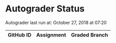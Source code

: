 # Autograder Status
Autograder last run at: October 27, 2018 at 07:20

| GitHub ID | Assignment | Graded Branch |
|-----------|------------|---------------|
